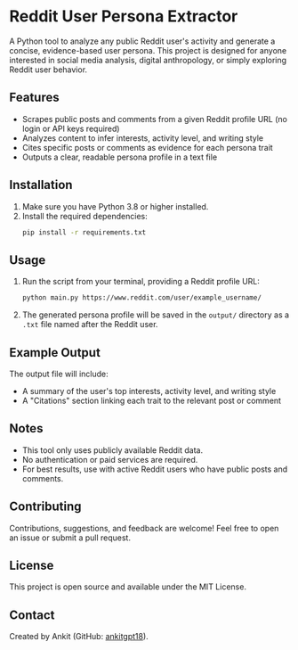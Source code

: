 # Reddit User Persona Extractor

A Python tool to analyze any public Reddit user's activity and generate a concise, evidence-based user persona. This project is designed for anyone interested in social media analysis, digital anthropology, or simply exploring Reddit user behavior.

## Features
- Scrapes public posts and comments from a given Reddit profile URL (no login or API keys required)
- Analyzes content to infer interests, activity level, and writing style
- Cites specific posts or comments as evidence for each persona trait
- Outputs a clear, readable persona profile in a text file

## Installation
1. Make sure you have Python 3.8 or higher installed.
2. Install the required dependencies:
   ```bash
   pip install -r requirements.txt
   ```

## Usage
1. Run the script from your terminal, providing a Reddit profile URL:
   ```bash
   python main.py https://www.reddit.com/user/example_username/
   ```
2. The generated persona profile will be saved in the `output/` directory as a `.txt` file named after the Reddit user.

## Example Output
The output file will include:
- A summary of the user's top interests, activity level, and writing style
- A "Citations" section linking each trait to the relevant post or comment

## Notes
- This tool only uses publicly available Reddit data.
- No authentication or paid services are required.
- For best results, use with active Reddit users who have public posts and comments.

## Contributing
Contributions, suggestions, and feedback are welcome! Feel free to open an issue or submit a pull request.

## License
This project is open source and available under the MIT License.

## Contact
Created by Ankit (GitHub: [ankitgpt18](https://github.com/ankitgpt18)). 
